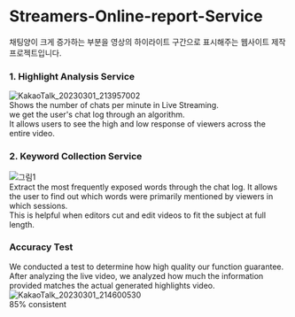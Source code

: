 # Streamers-Online-report-Service

채팅양이 크게 증가하는 부분을 영상의 하이라이트 구간으로 표시해주는 웹사이트 제작 프로젝트입니다.

### 1. Highlight Analysis Service  
![KakaoTalk_20230301_213957002](https://user-images.githubusercontent.com/49268298/222142251-a617b857-5358-4db6-b7a2-6400d719971c.png)  
Shows the number of chats per minute in Live Streaming.  
we get the user's chat log through an algorithm.  
It allows users to see the high and low response of viewers across the entire video.  


### 2. Keyword Collection Service
![그림1](https://user-images.githubusercontent.com/49268298/222142586-ca01f551-0844-480d-a136-80ef3b460bec.png)  
Extract the most frequently exposed words through the chat log.
It allows the user to find out which words were primarily mentioned by viewers in which sessions.  
This is helpful when editors cut and edit videos to fit the subject at full length.


### Accuracy Test  
We conducted a test to determine how high quality our function guarantee.  
After analyzing the live video, we analyzed how much the information provided matches the actual generated highlights video.
![KakaoTalk_20230301_214600530](https://user-images.githubusercontent.com/49268298/222143295-753d39f4-d671-4a83-9517-e8262d9211c4.png)  
85% consistent
